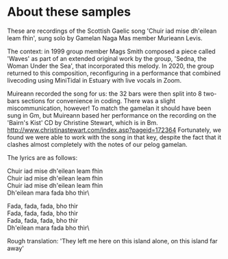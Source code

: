 # About these samples

These are recordings of the Scottish Gaelic song 'Chuir iad mise dh'eilean leam fhìn', sung solo by Gamelan Naga Mas member Murieann Levis.

The context: in 1999 group member Mags Smith composed a piece called 'Waves' as part of an extended original work by the group, 'Sedna, the Woman Under the Sea', that incorporated this melody. In 2020, the group returned to this composition, reconfiguring in a performance that combined livecoding using MiniTidal in Estuary with live vocals in Zoom.

Muireann recorded the song for us: the 32 bars were then split into 8 two-bars sections for convenience in coding. There was a slight miscommunication, however! To match the gamelan it should have been sung in Gm, but Muireann based her performance on the recording on the 'Bairn's Kist' CD by Christine Stewart, which is in Bm. http://www.christinastewart.com/index.asp?pageid=172364 Fortunately, we found we were able to work with the song in that key, despite the fact that it clashes almost completely with the notes of our pelog gamelan.

The lyrics are as follows:

Chuir iad mise dh'eilean leam fhìn\
Chuir iad mise dh'eilean leam fhìn\
Chuir iad mise dh'eilean leam fhìn\
Dh'eilean mara fada bho thìr\

Fada, fada, fada, bho thìr\
Fada, fada, fada, bho thìr\
Fada, fada, fada, bho thìr\
Dh'eilean mara fada bho thìr\

Rough translation: 'They left me here on this island alone, on this island far away'
 

